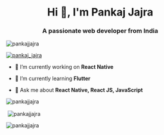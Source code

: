 <h1 align="center">Hi 👋, I'm Pankaj Jajra</h1>
<h3 align="center">A passionate web developer from India</h3>
<!-- <img align="right" alt="Coding" width="400" src="https://cdn.dribbble.com/users/1162077/screenshots/3848914/programmer.gif"> -->

<p align="left"> <img src="https://komarev.com/ghpvc/?username=pankajjajra&label=Profile%20views&color=0e75b6&style=flat" alt="pankajjajra" /> </p>

<p align="left"> <a href="https://twitter.com/pankaj_jajra" target="blank"><img src="https://img.shields.io/twitter/follow/pankaj_jajra?logo=twitter&style=for-the-badge" alt="pankaj_jajra" /></a> </p>

- 🔭 I’m currently working on **React Native**

- 🌱 I’m currently learning **Flutter**

- 💬 Ask me about **React Native, React JS, JavaScript**



<p><img align="left" src="https://github-readme-stats.vercel.app/api/top-langs?username=pankajjajra&show_icons=true&locale=en&layout=compact" alt="pankajjajra" /></p>
<br/>
<p>&nbsp;<img align="center" src="https://github-readme-stats.vercel.app/api?username=pankajjajra&show_icons=true&locale=en" alt="pankajjajra" /></p>

<p><img align="center" src="https://github-readme-streak-stats.herokuapp.com/?user=pankajjajra&" alt="pankajjajra" /></p>
